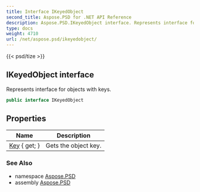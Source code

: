 ```yaml
---
title: Interface IKeyedObject
second_title: Aspose.PSD for .NET API Reference
description: Aspose.PSD.IKeyedObject interface. Represents interface for objects with keys
type: docs
weight: 4710
url: /net/aspose.psd/ikeyedobject/
---
```

{{< psd/tize >}}
## IKeyedObject interface

Represents interface for objects with keys.

```csharp
public interface IKeyedObject
```

## Properties

| Name | Description |
| --- | --- |
| [Key](../../aspose.psd/ikeyedobject/key/) { get; } | Gets the object key. |

### See Also

* namespace [Aspose.PSD](../../aspose.psd/)
* assembly [Aspose.PSD](../../)


